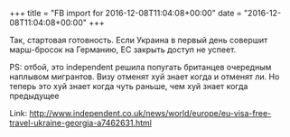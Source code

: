 +++
title = "FB import for 2016-12-08T11:04:08+00:00"
date = "2016-12-08T11:04:08+00:00"
+++

Так, стартовая готовность. Если Украина в первый день совершит марш-бросок на Германию, ЕС закрыть доступ не успеет. 

PS: отбой, это independent решила попугать британцев очередным наплывом мигрантов. Визу отменят хуй знает когда и отменят ли. Но теперь это хуй знает когда чуть раньше, чем хуй знает когда предыдущее




Link: <a href="http://www.independent.co.uk/news/world/europe/eu-visa-free-travel-ukraine-georgia-a7462631.html">http://www.independent.co.uk/news/world/europe/eu-visa-free-travel-ukraine-georgia-a7462631.html</a>
